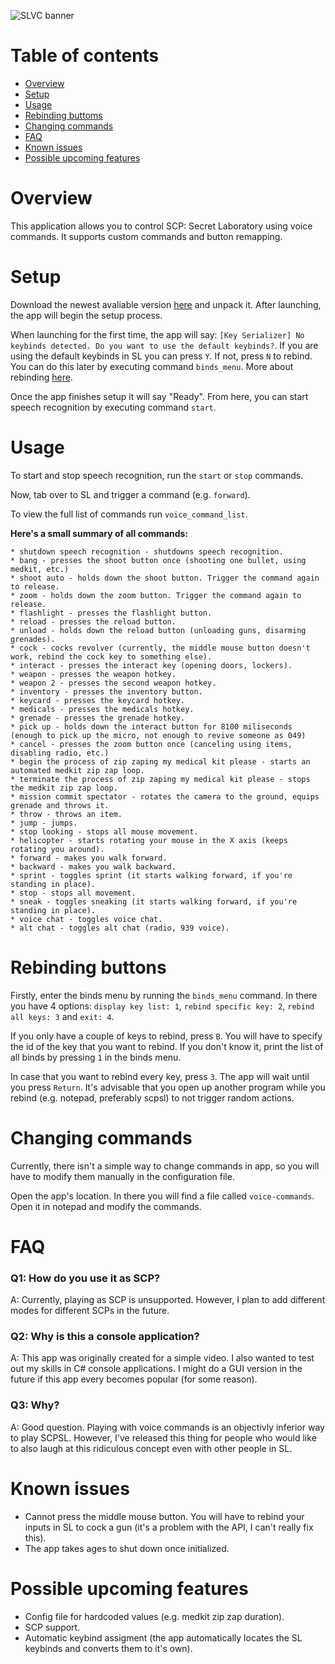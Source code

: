 ![SLVC banner](https://github.com/DockFrankenstein/SCPSL-voice/tree/main/.github/Images/SLVC%20banner.png)

# Table of contents
* [Overview](#overview)
* [Setup](#setup)
* [Usage](#usage)
* [Rebinding buttoms](#rebinding-buttons)
* [Changing commands](#changing-commands)
* [FAQ](#faq)
* [Known issues](#known-issues)
* [Possible upcoming features](#possible-upcoming-features)

# Overview

This application allows you to control SCP: Secret Laboratory using voice commands. It supports custom commands and button remapping.

# Setup

Download the newest avaliable version [here](/releases) and unpack it. After launching, the app will begin the setup process.

When launching for the first time, the app will say: `[Key Serializer] No keybinds detected. Do you want to use the default keybinds?`. If you are using the default keybinds in SL you can press `Y`. If not, press `N` to rebind. You can do this later by executing command `binds_menu`. More about rebinding [here](#rebinding-buttons).

Once the app finishes setup it will say "Ready". From here, you can start speech recognition by executing command `start`.

# Usage

To start and stop speech recognition, run the `start` or `stop` commands.

Now, tab over to SL and trigger a command (e.g. `forward`).

To view the full list of commands run `voice_command_list`.

**Here's a small summary of all commands:**

```
* shutdown speech recognition - shutdowns speech recognition.
* bang - presses the shoot button once (shooting one bullet, using medkit, etc.)
* shoot auto - holds down the shoot button. Trigger the command again to release.
* zoom - holds down the zoom button. Trigger the command again to release.
* flashlight - presses the flashlight button.
* reload - presses the reload button.
* unload - holds down the reload button (unloading guns, disarming grenades).
* cock - cocks revolver (currently, the middle mouse button doesn't work, rebind the cock key to something else).
* interact - presses the interact key (opening doors, lockers).
* weapon - presses the weapon hotkey.
* weapon 2 - presses the second weapon hotkey.
* inventory - presses the inventory button.
* keycard - presses the keycard hotkey.
* medicals - presses the medicals hotkey.
* grenade - presses the grenade hotkey.
* pick up - holds down the interact button for 8100 miliseconds (enough to pick up the micro, not enough to revive someone as 049)
* cancel - presses the zoom button once (canceling using items, disabling radio, etc.)
* begin the process of zip zaping my medical kit please - starts an automated medkit zip zap loop.
* terminate the process of zip zaping my medical kit please - stops the medkit zip zap loop.
* mission commit spectator - rotates the camera to the ground, equips grenade and throws it.
* throw - throws an item.
* jump - jumps.
* stop looking - stops all mouse movement.
* helicopter - starts rotating your mouse in the X axis (keeps rotating you around).
* forward - makes you walk forward.
* backward - makes you walk backward.
* sprint - toggles sprint (it starts walking forward, if you're standing in place).
* stop - stops all movement.
* sneak - toggles sneaking (it starts walking forward, if you're standing in place).
* voice chat - toggles voice chat.
* alt chat - toggles alt chat (radio, 939 voice).
```

# Rebinding buttons

Firstly, enter the binds menu by running the `binds_menu` command. In there you have 4 options: `display key list: 1`, `rebind specific key: 2`, `rebind all keys: 3` and `exit: 4`.

If you only have a couple of keys to rebind, press `B`. You will have to specify the id of the key that you want to rebind. If you don't know it, print the list of all binds by pressing `1` in the binds menu.

In case that you want to rebind every key, press `3`. The app will wait until you press `Return`. It's advisable that you open up another program while you rebind (e.g. notepad, preferably scpsl) to not trigger random actions.

# Changing commands

Currently, there isn't a simple way to change commands in app, so you will have to modify them manually in the configuration file.

Open the app's location. In there you will find a file called `voice-commands`. Open it in notepad and modify the commands.

# FAQ

### Q1: How do you use it as SCP?

A: Currently, playing as SCP is unsupported. However, I plan to add different modes for different SCPs in the future.

### Q2: Why is this a console application?

A: This app was originally created for a simple video. I also wanted to test out my skills in C# console applications. I might do a GUI version in the future if this app every becomes popular (for some reason).

### Q3: Why?

A: Good question. Playing with voice commands is an objectivly inferior way to play SCPSL. However, I've released this thing for people who would like to also laugh at this ridiculous concept even with other people in SL.

# Known issues

* Cannot press the middle mouse button. You will have to rebind your inputs in SL to cock a gun (it's a problem with the API, I can't really fix this).
* The app takes ages to shut down once initialized.

# Possible upcoming features

* Config file for hardcoded values (e.g. medkit zip zap duration).
* SCP support.
* Automatic keybind assigment (the app automatically locates the SL keybinds and converts them to it's own).